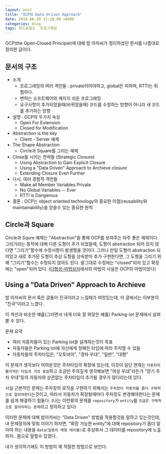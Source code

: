 ```yaml
---
layout: post
title: "OCP와 Data Driven Approach"
date: 2016-06-20 15:28:00 +0900
categories: blog
tags: 하드보일드  프로그래밍
---
```


OCP(the Open-Closed Principle)에 대해 밥 아저씨가 정리하셨던 문서를 나름대로 정리한 글이다.

문서의 구조
---------

 * 소개
     * 프로그래밍의 여러 격언들 : private이어야하고, global은 피하며, RTTI는 위험하다.
     * 변하는 소프트웨어와 깨지지 쉬운 프로그래밍
     * 요구사항이 추가되었을때(바뀌었을때) 코드를 수정하는 방향이 아니라 새 코드를 추가하는 방향
 * 설명 : OCP의 두가지 속성
     * Open For Extension
     * Closed for Modification
 * Abstraction is the key
     * Client - Server 예제
 * The Shape Abstraction
     * Circle과 Square를 그리는 예제
 * Close를 시키는 전략들 (Strategic Closure)
     * Using Abstraction to Gain Explicit Closure
     * Using a "Data Driven" Approach to Archieve closure
     * Extending Closure Even Further
 * 다시, 여러 경험적 격언들
     * Make all Member Variables Private
     * No Global Variables -- Ever
     * RTTI is Dangerous
 * 결론 : OCP는 object oriented technology의 중요한 이점(reusability와 maintainability)을 얻을수 있는 중요한 원칙

Circle과 Square
---------------

Circle과 Squre 예제는 "Abstraction"을 통해 OCP를 보여주는 아주 좋은 예제이다. 그리기라는 동작에 대해 다른 도형이 추가 되었을때, 도형이 abstraction 되어 있지 않다면 "그리기"함수에 수정사항이 발생했을 것이다. 그러나 만일 도형이 abstraction 되어있고 새로 추가된 도형이 추상 도형을 상속받아 추가 구현한다면, 그 도형을 그리기 위해 "그리기"함수는 수정되지 않아도 된다. 말그대로 수정에는 "closed"되어 있고 확장에는 "open"되어 있다. ([다형성-마법상자](/blog/2006/07/11/다형성-마법상자.html)에서의 마법이 사실은 OCP의 마법이었다)


## Using a "Data Driven" Approach to Archieve 

밥 아저씨의 문서 혹은 글들이 진국이라고 느낄때가 여럿있는데, 이 글에서는 이부분이 "진국"이라고 느꼈다.

이 섹션과 비슷한 예를(그러면서 내게 더욱 잘 와닿은 예를) Parking-lot 문제에서 살펴볼 수 있다.

문제 요약

 * 여러 자동차들이 있는 Parking lot을 설계하는것이 목표
 * 자동차들은 Parking lot에 자신에게 정해진 타입에 따라 주차할 수 있음
 * 자동차들의 주차타입은, "오토바이", "경차 우대", "일반", "대형"

이 문제가 생각보다 어려운것은 주차타입의 확장에 있는데, 이것이 일단 현재는 ``자동차의 물리적인 타입과 거의 동일``하고 조금만 주의깊게 생각해보면 "여성 우대"라든가 "장기 주차 우대"등의 자동차와 상관없는 주차타입이 추가될 경우가 많다라는데 있다.

사실 근본적인 문제는 주차장의 로직을 구현하기 위해서는 ``주차장이 자동차를 좀더 구체적으로 알아야한다``는것이고, 따라서 자동차가 확장될때마다 주차장도 변경해야한다는 문제를 쉽게 해결하기 힘들다. (나는 이런류의 문제를 ``repository``가 ``entity``를 ``조금은 구체적으로 알아야하는 문제``라고 정의하고 있다)

이러한 문제에 대해 밥아저씨는 "Data Driven" 방법을 적용할것을 말하고 있는것인데, 내 문제정의에 맞춰 이야기 하자면, "확장 가능한 entity"에 대해 repository가 좀더 알아야 하는 내용을 ``data(일종의 매핑 테이블)``로 추상화서 그 데이터를 repository에 노출하자.. 쯤으로 말할수 있겠다.

내가 생각하기에도 이 방법이 꽤 적절한 방법으로 보인다.

